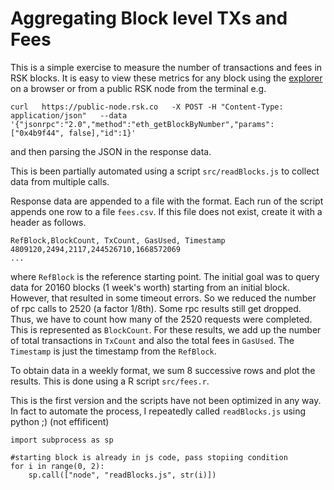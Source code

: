 # Aggregating Block level TXs and Fees

This is a simple exercise to measure the number of transactions and fees in RSK blocks. It is easy to view these metrics for any block using the [explorer](https://explorer.rsk.co/) on a browser or from a public RSK node from the terminal e.g.


```
curl   https://public-node.rsk.co   -X POST -H "Content-Type: application/json"   --data '{"jsonrpc":"2.0","method":"eth_getBlockByNumber","params":["0x4b9f44", false],"id":1}'
```

and then parsing the JSON in the response data.

This is been partially automated using a script `src/readBlocks.js` to collect data from multiple calls.

Response data are appended to a file with the format. Each run of the script appends one row to a file `fees.csv`. If this file does not exist, create it with a header as follows.

```
RefBlock,BlockCount, TxCount, GasUsed, Timestamp
4809120,2494,2117,244526710,1668572069
...

```
 
 where `RefBlock` is the reference starting point. The initial goal was to query data for 20160 blocks (1 week's worth) starting from an initial block. However, that resulted in some timeout errors. So we reduced the number of rpc calls to 2520 (a factor 1/8th). Some rpc results still get dropped. Thus, we have to count how many of the 2520 requests were completed. This is represented as `BlockCount`. For these results, we add up the number of total transactions in `TxCount` and also the total fees in `GasUsed`. The `Timestamp` is just the timestamp from the `RefBlock`.

To obtain data in a weekly format, we sum 8 successive rows and plot the results. This is done using a R script `src/fees.r`. 

This is the first version and the scripts have not been optimized in any way. In fact to automate the process, I repeatedly called `readBlocks.js` using python ;) (not effificent)

```@python
import subprocess as sp

#starting block is already in js code, pass stopiing condition
for i in range(0, 2):
    sp.call(["node", "readBlocks.js", str(i)])
```
